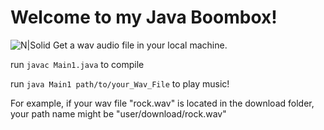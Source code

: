 # Welcome to my Java Boombox!

![N|Solid](https://cdn.shopify.com/s/files/1/0589/7325/7894/products/Mini-Boombox-Sticker_2000x.png?v=1672340486)
Get a wav audio file in your local machine.

run `javac Main1.java` to compile

run `java Main1 path/to/your_Wav_File` to play music!
<br>

For example, if your wav file "rock.wav" is located in the download folder, your path name might be
"user/download/rock.wav"
